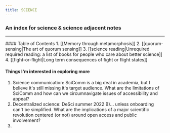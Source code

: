 ```yaml
---
title: SCIENCE
---
```

### An index for science & science adjacent notes
<hr>
#### Table of Contents
1. [[Memory through metamorphosis]]
2. [[quorum-sensing|The art of quorum sensing]]
3. [[science reading|Unrequired required reading: a list of books for people who care about better science]]
4. [[fight-or-flight|Long term consequences of fight or flight states]]


#### Things I'm interested in exploring more
1. Science communication: SciComm is a big deal in academia, but I believe it's still missing it's target audience. What are the limitations of SciComm and how can we circumnavigate issues of accessibility and appeal?
2. Decentralized science: DeSci summer 2022 B)... unless onboarding can't be simplified. What are the implications of a major scientific revolution centered (or not) around open access and public involvement?
3. 
